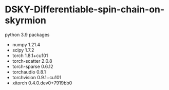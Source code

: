 # DSKY-Differentiable-spin-chain-on-skyrmion
python 3.9
packages
* numpy                     1.21.4                
* scipy                     1.7.2                    
* torch                     1.8.1+cu101             
* torch-scatter             2.0.8                  
* torch-sparse              0.6.12                  
* torchaudio                0.8.1                  
* torchvision               0.9.1+cu101              
* xitorch                   0.4.0.dev0+7919bb0      

